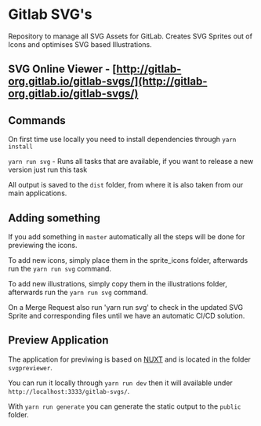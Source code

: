 # Gitlab SVG's

Repository to manage all SVG Assets for GitLab. Creates SVG Sprites out of Icons and optimises SVG based Illustrations.

## SVG Online Viewer - [http://gitlab-org.gitlab.io/gitlab-svgs/](http://gitlab-org.gitlab.io/gitlab-svgs/)

## Commands

On first time use locally you need to install dependencies through `yarn install`

`yarn run svg` - Runs all tasks that are available, if you want to release a new version just run this task

All output is saved to the `dist` folder, from where it is also taken from our main applications.

## Adding something

If you add something in `master` automatically all the steps will be done for previewing the icons.

To add new icons, simply place them in the sprite_icons folder, afterwards run the `yarn run svg` command.

To add new illustrations, simply copy them in the illustrations folder, afterwards run the `yarn run svg` command.

On a Merge Request also run 'yarn run svg' to check in the updated SVG Sprite and corresponding files until we have an automatic CI/CD solution.

## Preview Application

The application for previwing is based on [NUXT](https://nuxtjs.org/) and is located in the folder `svgpreviewer`.

You can run it locally through `yarn run dev` then it will available under `http://localhost:3333/gitlab-svgs/`.

With `yarn run generate` you can generate the static output to the `public` folder.
